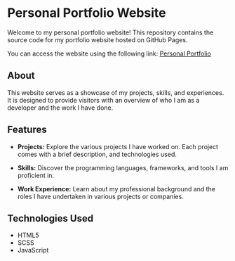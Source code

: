 # Personal Portfolio Website

Welcome to my personal portfolio website! This repository contains the source code for my portfolio website hosted on GitHub Pages.

You can access the website using the following link: [Personal Portfolio](https://kushp2022.github.io/Personal-Portfolio/)

## About

This website serves as a showcase of my projects, skills, and experiences. It is designed to provide visitors with an overview of who I am as a developer and the work I have done.

## Features

- **Projects:** Explore the various projects I have worked on. Each project comes with a brief description, and technologies used.
  
- **Skills:** Discover the programming languages, frameworks, and tools I am proficient in.

- **Work Experience:** Learn about my professional background and the roles I have undertaken in various projects or companies.

## Technologies Used

- HTML5
- SCSS
- JavaScript


